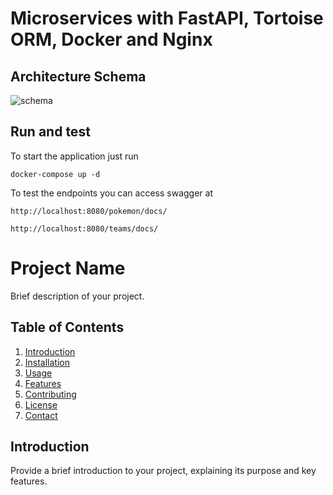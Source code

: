 # Microservices with FastAPI, Tortoise ORM, Docker and Nginx
## Architecture Schema

![schema](https://github.com/GavriloviciEduard/fastapi-microservices/blob/master/res/Database%20Schema%20Draft%201.jpg)

## Run and test

To start the application just run 
```
docker-compose up -d
```

To test the endpoints you can access swagger at 

```
http://localhost:8080/pokemon/docs/
```
```
http://localhost:8080/teams/docs/
```

# Project Name

Brief description of your project.

## Table of Contents

1. [Introduction](#introduction)
2. [Installation](#installation)
3. [Usage](#usage)
4. [Features](#features)
5. [Contributing](#contributing)
6. [License](#license)
7. [Contact](#contact)

## Introduction

Provide a brief introduction to your project, explaining its purpose and key features.

